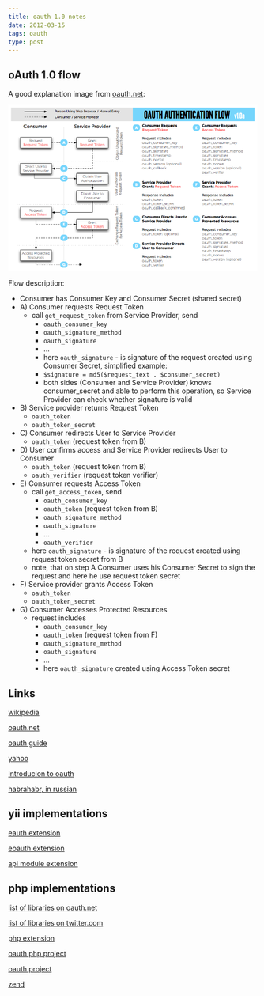 ```yaml
---
title: oauth 1.0 notes
date: 2012-03-15
tags: oauth
type: post
---
```


<!-- more -->
oAuth 1.0 flow
-----------------

A good explanation image from [oauth.net](http://oauth.net/core/1.0/):

![oAuth flow](/content/2012-03-15-oauth-1-0-diagram.png)

Flow description:

* Consumer has Consumer Key and Consumer Secret (shared secret)
* A) Consumer requests Request Token
  * call `get_request_token` from Service Provider, send
    * `oauth_consumer_key`
    * `oauth_signature_method`
    * `oauth_signature`
    * ...
    * here `oauth_signature` - is signature of the request created using Consumer Secret, simplified example:
    * `$signature = md5($request_text . $consumer_secret)`
    * both sides (Consumer and Service Provider) knows consumer_secret and able to perform this operation, so Service Provider can check whether signature is valid
* B) Service provider returns Request Token
  * `oauth_token`
  * `oauth_token_secret`
* C) Consumer redirects User to Service Provider
  * `oauth_token` (request token from B)
* D) User confirms access and Service Provider redirects User to Consumer
  * `oauth_token` (request token from B)
  * `oauth_verifier` (request token verifier)
* E) Consumer requests Access Token
  * call `get_access_token`, send
    * `oauth_consumer_key`
    * `oauth_token` (request token from B)
    * `oauth_signature_method`
    * `oauth_signature`
    * ...
    * `oauth_verifier`
  * here `oauth_signature` - is signature of the request created using request token secret from B
  * note, that on step A Consumer uses his Consumer Secret to sign the request and here he use request token secret
* F) Service provider grants Access Token
  * `oauth_token`
  * `oauth_token_secret`
* G) Consumer Accesses Protected Resources
  * request includes
    * `oauth_consumer_key`
    * `oauth_token` (request token from F)
    * `oauth_signature_method`
    * `oauth_signature`
    * ...
    * here `oauth_signature` created using Access Token secret

Links
-----------------
[wikipedia](http://en.wikipedia.org/wiki/OAuth)

[oauth.net](http://oauth.net/)

[oauth guide](http://hueniverse.com/oauth/)

[yahoo](http://developer.yahoo.com/oauth/guide/oauth-auth-flow.html)

[introducion to oauth](http://thinkvitamin.com/code/introduction-to-oauth/)

[habrahabr, in russian](http://habrahabr.ru/post/77648/)

## yii implementations
[eauth extension](https://github.com/Nodge/yii-eauth)

[eoauth extension](https://github.com/jorgebg/yii-eoauth)

[api module extension](http://www.yiiframework.com/extension/api-module/)

## php implementations
[list of libraries on oauth.net](http://oauth.net/code/)

[list of libraries on twitter.com](https://dev.twitter.com/docs/twitter-libraries#php)

[php extension](http://www.php.net/manual/en/book.oauth.php)

[oauth php project](http://code.google.com/p/oauth-php/)

[oauth project](http://code.google.com/p/oauth/)

[zend](http://framework.zend.com/manual/en/zend.oauth.introduction.html)
